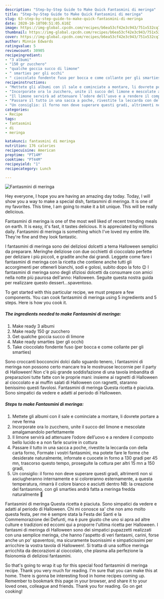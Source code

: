 ```yaml
---
description: "Step-by-Step Guide to Make Quick Fantasmini di meringa"
title: "Step-by-Step Guide to Make Quick Fantasmini di meringa"
slug: 63-step-by-step-guide-to-make-quick-fantasmini-di-meringa
date: 2020-10-18T00:51:05.610Z
image: https://img-global.cpcdn.com/recipes/b6ea53cf42e3c943/751x532cq70/fantasmini-di-meringa-recipe-main-photo.jpg
thumbnail: https://img-global.cpcdn.com/recipes/b6ea53cf42e3c943/751x532cq70/fantasmini-di-meringa-recipe-main-photo.jpg
cover: https://img-global.cpcdn.com/recipes/b6ea53cf42e3c943/751x532cq70/fantasmini-di-meringa-recipe-main-photo.jpg
author: Minnie Edwards
ratingvalue: 5
reviewcount: 30905
recipeingredient:
- "3 albumi"
- "150 gr zucchero"
- "qualche goccia succo di limone"
- " smarties per gli occhi"
- " cioccolato fondente fuso per bocca e come collante per gli smarties"
recipeinstructions:
- "Mettete gli albumi con il sale e cominciate a montare, li dovrete portare a neve ferma"
- "Incorporate ora lo zucchero, unite il succo del limone e mescolate amalgamandolo perfettamente"
- "Il limone servirà ad attenuare l’odore dell’uovo e a rendere il composto bello lucido e a non farle scurire in cottura"
- "Passare il tutto in una sacca a poche, rivestite la leccarda con della carta forno, Formate i vostri fantasmini, ma potete fare le forme che desiderate naturalmente, infornate e cuocete in forno a 130 gradi per 45 mn, trascorso questo tempo, proseguite la cottura per altri 15 mn a 150 gradi,"
- "Un consiglio: il forno non deve superare questi gradi, altrimenti non si asciugheranno internamente e si coloreranno esternamente, a questa temperatura, rimarrà il colore bianco e asciutti dentro NB: la creazione del fantasmino, con gli smarties andrà fatta a meringa fredda naturalmente 🙂"
categories:
- Recipe
tags:
- fantasmini
- di
- meringa

katakunci: fantasmini di meringa 
nutrition: 176 calories
recipecuisine: American
preptime: "PT14M"
cooktime: "PT44M"
recipeyield: "1"
recipecategory: Lunch

---
```



![Fantasmini di meringa](https://img-global.cpcdn.com/recipes/b6ea53cf42e3c943/751x532cq70/fantasmini-di-meringa-recipe-main-photo.jpg)

Hey everyone, I hope you are having an amazing day today. Today, I will show you a way to make a special dish, fantasmini di meringa. It is one of my favorites. This time, I am going to make it a bit unique. This will be really delicious.

Fantasmini di meringa is one of the most well liked of recent trending meals on earth. It is easy, it's fast, it tastes delicious. It is appreciated by millions daily. Fantasmini di meringa is something which I've loved my entire life. They're fine and they look fantastic.

I fantasmini di meringa sono dei deliziosi dolcetti a tema Halloween semplici da preparare. Meringhe deliziose con due occhietti di cioccolato perfette per deliziare i più piccoli, e gradite anche dai grandi. Leggete come fare i fantasmini di meringa con la ricetta che contiene anche tutti gli accorgimenti per ottenerli bianchi, sodi e golosi, subito dopo la foto 😉 I fantasmini di meringa sono degli sfiziosi dolcetti da consumare con amici nella notte più paurosa dell&#39;anno: Halloween. Seguite questa nostra guida per realizzare questo dessert…spaventoso.


To get started with this particular recipe, we must prepare a few components. You can cook fantasmini di meringa using 5 ingredients and 5 steps. Here is how you cook it.

<!--inarticleads1-->

##### The ingredients needed to make Fantasmini di meringa:

1. Make ready 3 albumi
1. Make ready 150 gr zucchero
1. Get qualche goccia succo di limone
1. Make ready  smarties (per gli occhi)
1. Take  cioccolato fondente fuso (per bocca e come collante per gli smarties)


Sono croccanti bocconcini dolci dallo sguardo tenero, i fantasmini di meringa non possono certo mancare tra le mostruose leccornie per il party di Halloween! Non c&#39;è più grande soddisfazione di una tavola imbandita di preparazioni tutte fatte con le proprie mani: insieme ai ragnetti di Halloween al cioccolato e ai muffin salati di Halloween con ragnetti, staranno benissimo questi favolosi. Fantasmini di meringa Questa ricetta è piaciuta. Sono simpatici da vedere e adatti al periodo di Halloween. 

<!--inarticleads2-->

##### Steps to make Fantasmini di meringa:

1. Mettete gli albumi con il sale e cominciate a montare, li dovrete portare a neve ferma
1. Incorporate ora lo zucchero, unite il succo del limone e mescolate amalgamandolo perfettamente
1. Il limone servirà ad attenuare l’odore dell’uovo e a rendere il composto bello lucido e a non farle scurire in cottura
1. Passare il tutto in una sacca a poche, rivestite la leccarda con della carta forno, Formate i vostri fantasmini, ma potete fare le forme che desiderate naturalmente, infornate e cuocete in forno a 130 gradi per 45 mn, trascorso questo tempo, proseguite la cottura per altri 15 mn a 150 gradi,
1. Un consiglio: il forno non deve superare questi gradi, altrimenti non si asciugheranno internamente e si coloreranno esternamente, a questa temperatura, rimarrà il colore bianco e asciutti dentro NB: la creazione del fantasmino, con gli smarties andrà fatta a meringa fredda naturalmente 🙂


Fantasmini di meringa Questa ricetta è piaciuta. Sono simpatici da vedere e adatti al periodo di Halloween. Chi mi conosce sa&#39; che non amo molto questa festa, per me è sempre stata la Festa dei Santi e la Commemorazione dei Defunti, ma è pure giusto che uno si apra ad altre culture e tradizioni ed eccomi qui a proporre l&#39;ultima ricetta per Halloween. I fantasmi di meringa di Halloween sono dei simpatici pupazzetti realizzati con una semplice meringa, che hanno l&#39;aspetto di veri fantasmi, carini, forse anche un po&#39; spaventosi, ma sicuramente buonissimi e simpaticissimi per arricchire la vostra tavola di Halloween!. Si tratta di una soffice meringa arricchita da decorazioni al cioccolato, che plasma alla perfezione la fisionomia di deliziosi fantasmini. 

So that's going to wrap it up for this special food fantasmini di meringa recipe. Thank you very much for reading. I'm sure that you can make this at home. There is gonna be interesting food in home recipes coming up. Remember to bookmark this page in your browser, and share it to your loved ones, colleague and friends. Thank you for reading. Go on get cooking!
